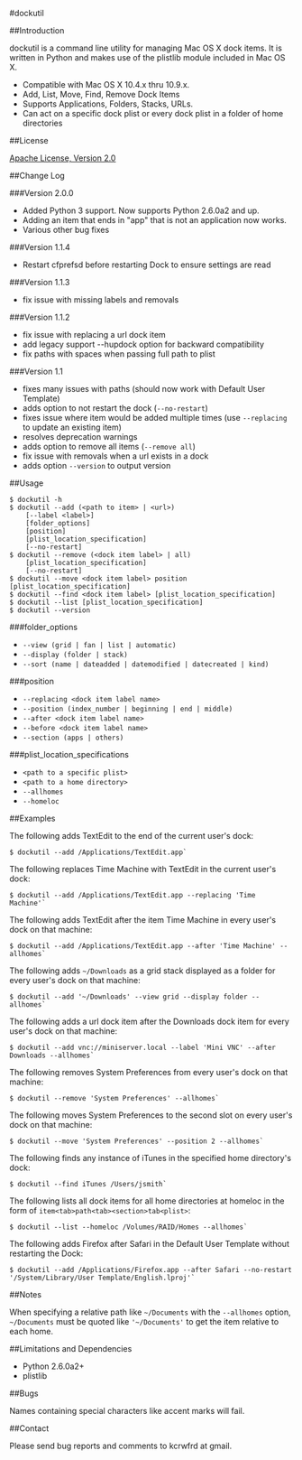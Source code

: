 #dockutil

##Introduction

dockutil is a command line utility for managing Mac OS X dock items. It is written in Python and makes use of the plistlib module included in Mac OS X.

- Compatible with Mac OS X 10.4.x thru 10.9.x.
- Add, List, Move, Find, Remove Dock Items
- Supports Applications, Folders, Stacks, URLs. 
- Can act on a specific dock plist or every dock plist in a folder of home directories

##License

[Apache License, Version 2.0](http://www.apache.org/licenses/LICENSE-2.0)

##Change Log

###Version 2.0.0

- Added Python 3 support. Now supports Python 2.6.0a2 and up.
- Adding an item that ends in "app" that is not an application now works.
- Various other bug fixes

###Version 1.1.4

- Restart cfprefsd before restarting Dock to ensure settings are read

###Version 1.1.3

- fix issue with missing labels and removals

###Version 1.1.2

- fix issue with replacing a url dock item
- add legacy support --hupdock option for backward compatibility
- fix paths with spaces when passing full path to plist

###Version 1.1

- fixes many issues with paths (should now work with Default User Template)
- adds option to not restart the dock (`--no-restart`)
- fixes issue where item would be added multiple times (use `--replacing` to update an existing item)
- resolves deprecation warnings
- adds option to remove all items (`--remove all`)
- fix issue with removals when a url exists in a dock
- adds option `--version` to output version

##Usage

    $ dockutil -h
    $ dockutil --add (<path to item> | <url>)
        [--label <label>]
        [folder_options]
        [position]
        [plist_location_specification]
        [--no-restart]
    $ dockutil --remove (<dock item label> | all)
        [plist_location_specification]
        [--no-restart]
    $ dockutil --move <dock item label> position [plist_location_specification]
    $ dockutil --find <dock item label> [plist_location_specification]
    $ dockutil --list [plist_location_specification]
    $ dockutil --version

###folder_options

- `--view (grid | fan | list | automatic)`
- `--display (folder | stack)`
- `--sort (name | dateadded | datemodified | datecreated | kind)`

###position
- `--replacing <dock item label name>`
- `--position (index_number | beginning | end | middle)`
- `--after <dock item label name>`
- `--before <dock item label name>`
- `--section (apps | others)`

###plist_location_specifications

- `<path to a specific plist>`
- `<path to a home directory>`
- `--allhomes`
- `--homeloc`

##Examples

The following adds TextEdit to the end of the current user's dock:

    $ dockutil --add /Applications/TextEdit.app`

The following replaces Time Machine with TextEdit in the current user's dock:

    $ dockutil --add /Applications/TextEdit.app --replacing 'Time Machine'`

The following adds TextEdit after the item Time Machine in every user's dock on that machine:

    $ dockutil --add /Applications/TextEdit.app --after 'Time Machine' --allhomes`

The following adds `~/Downloads` as a grid stack displayed as a folder for every user's dock on that machine:

    $ dockutil --add '~/Downloads' --view grid --display folder --allhomes`

The following adds a url dock item after the Downloads dock item for every user's dock on that machine:

    $ dockutil --add vnc://miniserver.local --label 'Mini VNC' --after Downloads --allhomes`

The following removes System Preferences from every user's dock on that machine:

    $ dockutil --remove 'System Preferences' --allhomes`

The following moves System Preferences to the second slot on every user's dock on that machine:

    $ dockutil --move 'System Preferences' --position 2 --allhomes`

The following finds any instance of iTunes in the specified home directory's dock:

    $ dockutil --find iTunes /Users/jsmith`

The following lists all dock items for all home directories at homeloc in the form of `item<tab>path<tab><section>tab<plist>`:

    $ dockutil --list --homeloc /Volumes/RAID/Homes --allhomes`

The following adds Firefox after Safari in the Default User Template without restarting the Dock:

    $ dockutil --add /Applications/Firefox.app --after Safari --no-restart '/System/Library/User Template/English.lproj'`

##Notes

When specifying a relative path like `~/Documents` with the `--allhomes` option, `~/Documents` must be quoted like `'~/Documents'` to get the item relative to each home.

##Limitations and Dependencies

- Python 2.6.0a2+
- plistlib

##Bugs

Names containing special characters like accent marks will fail.

##Contact

Please send bug reports and comments to kcrwfrd at gmail.
